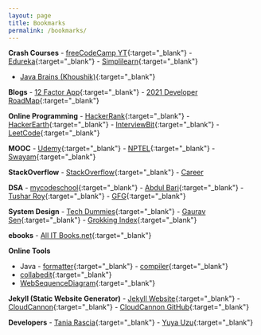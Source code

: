 ```yaml
---
layout: page
title: Bookmarks
permalink: /bookmarks/
---
```


**Crash Courses** - [freeCodeCamp YT]{:target="_blank"} - [Edureka]{:target="_blank"} - [Simplilearn]{:target="_blank"}
- [Java Brains (Khoushik)](https://www.youtube.com/user/koushks/playlists){:target="_blank"}

[freeCodeCamp YT]: https://www.youtube.com/c/Freecodecamp/videos
[Edureka]: https://www.youtube.com/user/edurekaIN/playlists
[Simplilearn]: https://www.youtube.com/c/SimplilearnOfficial/videos

**Blogs** - [12 Factor App]{:target="_blank"} - [2021 Developer RoadMap]{:target="_blank"}

[12 Factor App]: https://12factor.net
[2021 Developer RoadMap]: https://javarevisited.blogspot.com/2019/10/the-java-developer-roadmap.html

**Online Programming** - [HackerRank]{:target="_blank"} - [HackerEarth]{:target="_blank"} - [InterviewBit]{:target="_blank"} - [LeetCode]{:target="_blank"}

[HackerRank]: https://www.hackerrank.com/jobs/search
[HackerEarth]: https://www.hackerearth.com/challenges/hiring
[InterviewBit]: https://interviewbit.com
[LeetCode]: https://leetcode.com/contest

**MOOC** - [Udemy]{:target="_blank"} - [NPTEL]{:target="_blank"} - [Swayam]{:target="_blank"}

[Udemy]: https://www.udemy.com/home/my-courses/collections
[NPTEL]: https://nptel.ac.in/
[Swayam]: https://swayam.gov.in/mycourses

**StackOverflow** - [StackOverflow](https://stackoverflow.com){:target="_blank"} - [Career](../career)

**DSA** - [mycodeschool]{:target="_blank"} - [Abdul Bari]{:target="_blank"} - [Tushar Roy]{:target="_blank"} - [GFG]{:target="_blank"}

[mycodeschool]: https://www.youtube.com/user/mycodeschool/playlists
[Abdul Bari]: https://www.youtube.com/channel/UCZCFT11CWBi3MHNlGf019nw/playlists
[Tushar Roy]: https://www.youtube.com/user/tusharroy2525/playlists
[GFG]: https://www.youtube.com/channel/UC0RhatS1pyxInC00YKjjBqQ/playlists

**System Design** - [Tech Dummies]{:target="_blank"} - [Gaurav Sen]{:target="_blank"} - [Grokking Index]{:target="_blank"}

[Tech Dummies]: https://www.youtube.com/channel/UCn1XnDWhsLS5URXTi5wtFTA/playlists
[Gaurav Sen]: https://www.youtube.com/channel/UCRPMAqdtSgd0Ipeef7iFsKw/playlists
[Grokking Index]: https://www.educative.io/courses/grokking-the-system-design-interview

**ebooks** - [All IT Books.net](https://allitbooks.net/){:target="_blank"}

**Online Tools**
- Java - [formatter](https://www.tutorialspoint.com/online_java_formatter.htm){:target="_blank"} - [compiler](https://www.tutorialspoint.com/compile_java_online.php){:target="_blank"}
- [collabedit](http://collabedit.com/){:target="_blank"}
- [WebSequenceDiagram](https://www.websequencediagrams.com/){:target="_blank"}

**Jekyll (Static Website Generator)** - [Jekyll Website](https://jekyllrb.com/docs/){:target="_blank"} - [CloudCannon](https://orange-ape.cloudvent.net/){:target="_blank"} - [CloudCannon GitHub](https://github.com/CloudCannon/base-jekyll-template){:target="_blank"}

**Developers** - [Tania Rascia](https://www.taniarascia.com/){:target="_blank"} - [Yuya Uzu](https://uzu.works/){:target="_blank"}